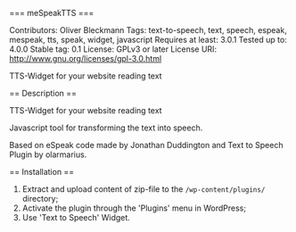 === meSpeakTTS ===

Contributors: Oliver Bleckmann
Tags: text-to-speech, text, speech, espeak, mespeak, tts, speak, widget, javascript
Requires at least: 3.0.1
Tested up to: 4.0.0
Stable tag: 0.1
License: GPLv3 or later
License URI: http://www.gnu.org/licenses/gpl-3.0.html

TTS-Widget for your website reading text

== Description ==

TTS-Widget for your website reading text

Javascript tool for transforming the text into speech.

Based on eSpeak code made by Jonathan Duddington and Text to Speech Plugin by olarmarius.


== Installation ==

1. Extract and upload content of zip-file to the `/wp-content/plugins/` directory;
2. Activate the plugin through the 'Plugins' menu in WordPress;
3. Use 'Text to Speech' Widget.

